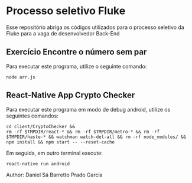 # Processo seletivo Fluke

Esse repositório abriga os códigos utilizados para o processo seletivo da Fluke para a vaga de desenvolvedor Back-End

## Exercício Encontre o número sem par

Para executar este programa, utilize o seguinte comando:

`node arr.js`

## React-Native App Crypto Checker

Para executar este programa em modo de debug android, utilize os seguintes comandos:

```
cd client/CryptoChecker &&
rm -rf $TMPDIR/react-* && rm -rf $TMPDIR/metro-* && rm -rf $TMPDIR/haste-* && watchman watch-del-all && rm -rf node_modules/ && npm install && npm start -- --reset-cache
```

Em seguida, em outro terminal execute:

```
react-native run android
```

Author: Daniel Sá Barretto Prado Garcia
